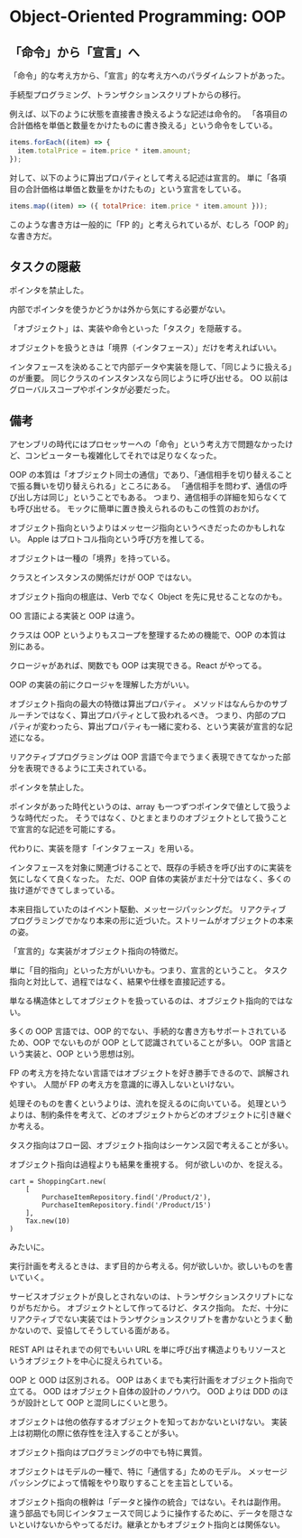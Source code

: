 # Object-Oriented Programming: OOP

## 「命令」から「宣言」へ

「命令」的な考え方から、「宣言」的な考え方へのパラダイムシフトがあった。

手続型プログラミング、トランザクションスクリプトからの移行。

例えば、以下のように状態を直接書き換えるような記述は命令的。
「各項目の合計価格を単価と数量をかけたものに書き換える」という命令をしている。

```js
items.forEach((item) => {
  item.totalPrice = item.price * item.amount;
});
```

対して、以下のように算出プロパティとして考える記述は宣言的。
単に「各項目の合計価格は単価と数量をかけたもの」という宣言をしている。

```js
items.map((item) => ({ totalPrice: item.price * item.amount }));
```

このような書き方は一般的に「FP 的」と考えられているが、むしろ「OOP 的」な書き方だ。

## タスクの隠蔽

ポインタを禁止した。

内部でポインタを使うかどうかは外から気にする必要がない。

「オブジェクト」は、実装や命令といった「タスク」を隠蔽する。

オブジェクトを扱うときは「境界（インタフェース）」だけを考えればいい。

インタフェースを決めることで内部データや実装を隠して、「同じように扱える」のが重要。
同じクラスのインスタンスなら同じように呼び出せる。
OO 以前はグローバルスコープやポインタが必要だった。

## 備考

アセンブリの時代にはプロセッサーへの「命令」という考え方で問題なかったけど、コンピューターも複雑化してそれでは足りなくなった。

OOP の本質は「オブジェクト同士の通信」であり、「通信相手を切り替えることで振る舞いを切り替えられる」ところにある。
「通信相手を問わず、通信の呼び出し方は同じ」ということでもある。
つまり、通信相手の詳細を知らなくても呼び出せる。
モックに簡単に置き換えられるのもこの性質のおかげ。

オブジェクト指向というよりはメッセージ指向というべきだったのかもしれない。
Apple はプロトコル指向という呼び方を推してる。

オブジェクトは一種の「境界」を持っている。

クラスとインスタンスの関係だけが OOP ではない。

オブジェクト指向の根底は、Verb でなく Object を先に見せることなのかも。

OO 言語による実装と OOP は違う。

クラスは OOP というよりもスコープを整理するための機能で、OOP の本質は別にある。

クロージャがあれば、関数でも OOP は実現できる。React がやってる。

OOP の実装の前にクロージャを理解した方がいい。

オブジェクト指向の最大の特徴は算出プロパティ。
メソッドはなんらかのサブルーチンではなく、算出プロパティとして扱われるべき。
つまり、内部のプロパティが変わったら、算出プロパティも一緒に変わる、という実装が宣言的な記述になる。

リアクティブプログラミングは OOP 言語で今までうまく表現できてなかった部分を表現できるように工夫されている。

ポインタを禁止した。

ポインタがあった時代というのは、array も一つずつポインタで値として扱うような時代だった。
そうではなく、ひとまとまりのオブジェクトとして扱うことで宣言的な記述を可能にする。

代わりに、実装を隠す「インタフェース」を用いる。

インタフェースを対象に関連づけることで、既存の手続きを呼び出すのに実装を気にしなくて良くなった。
ただ、OOP 自体の実装がまだ十分ではなく、多くの抜け道ができてしまっている。

本来目指していたのはイベント駆動、メッセージパッシングだ。
リアクティブプログラミングでかなり本来の形に近づいた。ストリームがオブジェクトの本来の姿。

「宣言的」な実装がオブジェクト指向の特徴だ。

単に「目的指向」といった方がいいかも。つまり、宣言的ということ。
タスク指向と対比して、過程ではなく、結果や仕様を直接記述する。

単なる構造体としてオブジェクトを扱っているのは、オブジェクト指向的ではない。

多くの OOP 言語では、OOP 的でない、手続的な書き方もサポートされているため、OOP でないものが OOP として認識されていることが多い。
OOP 言語という実装と、OOP という思想は別。

FP の考え方を持たない言語ではオブジェクトを好き勝手できるので、誤解されやすい。
人間が FP の考え方を意識的に導入しないといけない。

処理そのものを書くというよりは、流れを捉えるのに向いている。
処理というよりは、制約条件を考えて、どのオブジェクトからどのオブジェクトに引き継ぐか考える。

タスク指向はフロー図、オブジェクト指向はシーケンス図で考えることが多い。

オブジェクト指向は過程よりも結果を重視する。
何が欲しいのか、を捉える。

```
cart = ShoppingCart.new(
    [
        PurchaseItemRepository.find('/Product/2'),
        PurchaseItemRepository.find('/Product/15')
    ],
    Tax.new(10)
)
```

みたいに。

実行計画を考えるときは、まず目的から考える。何が欲しいか。欲しいものを書いていく。

サービスオブジェクトが良しとされないのは、トランザクションスクリプトになりがちだから。
オブジェクトとして作ってるけど、タスク指向。
ただ、十分にリアクティブでない実装ではトランザクションスクリプトを書かないとうまく動かないので、妥協してそうしている面がある。

REST API はそれまでの何でもいい URL を単に呼び出す構造よりもリソースというオブジェクトを中心に捉えられている。

OOP と OOD は区別される。
OOP はあくまでも実行計画をオブジェクト指向で立てる。
OOD はオブジェクト自体の設計のノウハウ。
OOD よりは DDD のほうが設計として OOP と混同しにくいと思う。

オブジェクトは他の依存するオブジェクトを知っておかないといけない。
実装上は初期化の際に依存性を注入することが多い。

オブジェクト指向はプログラミングの中でも特に異質。

オブジェクトはモデルの一種で、特に「通信する」ためのモデル。
メッセージパッシングによって情報をやり取りすることを主旨としている。

オブジェクト指向の根幹は「データと操作の統合」ではない。それは副作用。
違う部品でも同じインタフェースで同じように操作するために、データを隠さないといけないからやってるだけ。継承とかもオブジェクト指向とは関係ない。
